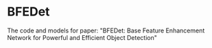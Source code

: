 # BFEDet
The code and models for paper: "BFEDet: Base Feature Enhancement Network for Powerful and Efficient Object Detection"
